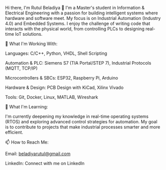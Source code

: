 Hi there, I'm Rutul Beladiya 👋
I'm a Master's student in Information & Electrical Engineering with a passion for building intelligent systems where hardware and software meet. My focus is on Industrial Automation (Industry 4.0) and Embedded Systems. I enjoy the challenge of writing code that interacts with the physical world, from controlling PLCs to designing real-time IoT solutions.

🔧 What I'm Working With:

Languages: C/C++, Python, VHDL, Shell Scripting

Automation & PLC: Siemens S7 (TIA Portal/STEP 7), Industrial Protocols (MQTT, TCP/IP)

Microcontrollers & SBCs: ESP32, Raspberry Pi, Arduino

Hardware & Design: PCB Design with KiCad, Xilinx Vivado

Tools: Git, Docker, Linux, MATLAB, Wireshark

🌱 What I'm Learning:

I'm currently deepening my knowledge in real-time operating systems (RTOS) and exploring advanced control strategies for automation. My goal is to contribute to projects that make industrial processes smarter and more efficient.

📫 How to Reach Me:

Email: beladiyarutul@gmail.com

LinkedIn: Connect with me on LinkedIn
